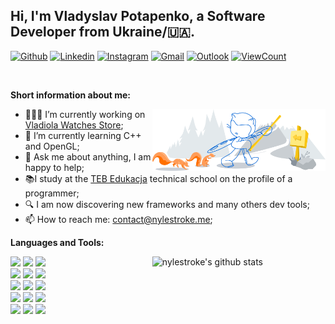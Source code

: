 ## Hi, I'm Vladyslav Potapenko, a Software Developer from Ukraine/🇺🇦.

[![Github](https://img.shields.io/badge/-Github-000?style=flat&logo=Github&logoColor=white)](https://github.com/nylestroke)
[![Linkedin](https://img.shields.io/badge/-LinkedIn-blue?style=flat&logo=Linkedin&logoColor=white)](https://www.linkedin.com/in/vladyslav-potapenko-554930261/)
[![Instagram](https://img.shields.io/badge/-Instagram-c13584?style=flat&labelColor=c13584&logo=instagram&logoColor=white)](https://www.instagram.com/nylestroke/)
[![Gmail](https://img.shields.io/badge/-Gmail-c14438?style=flat&logo=Gmail&logoColor=white)](mailto:contact@nylestroke.me)
[![Outlook](https://img.shields.io/badge/-Outlook-0078D4?style=flat&logo=Microsoft-Outlook&logoColor=white)](mailto:vpotapenko@outlook.com)
[![ViewCount](https://views.whatilearened.today/views/github/nylestroke/nylestroke.svg)](https://views.whatilearened.today/views/github/nylestroke/nylestroke.svg)

&nbsp;

**Short information about me:**

<img width="55%" align="right" alt="Github" src="./banner.svg" />

- 👨🏽‍💻 I’m currently working on [Vladiola Watches Store](https://github.com/nylestroke/vladiola-watches);
- 🌱 I’m currently learning C++ and OpenGL; 
- 💬 Ask me about anything, I am happy to help;
- 📚I study at the [TEB Edukacja](https://technikum.pl/) technical school on the profile of a programmer;
- 🔍 I am now discovering new frameworks and many others dev tools;
- 📫 How to reach me: contact@nylestroke.me;

**Languages and Tools:** 

<p>
  <a href="https://github.com/nylestroke/">
    <img width="55%" align="right" alt="nylestroke's github stats" src="https://github-readme-stats.vercel.app/api?username=nylestroke&show_icons=true&hide_border=true" />
  </a>

  <code><img width="10%" src="https://www.vectorlogo.zone/logos/typescriptlang/typescriptlang-ar21.svg"></code>
  <code><img width="10%" src="https://www.vectorlogo.zone/logos/angular/angular-ar21.svg"></code>
  <code><img width="10%" src="https://www.vectorlogo.zone/logos/nestjs/nestjs-ar21.svg"></code>
  <br />
  <code><img width="10%" src="https://www.vectorlogo.zone/logos/js_webpack/js_webpack-ar21.svg"></code>
  <code><img width="10%" src="https://www.vectorlogo.zone/logos/eslint/eslint-ar21.svg"></code>
  <code><img width="10%" src="https://www.vectorlogo.zone/logos/json/json-ar21.svg"></code>
  <br />
  <code><img width="10%" src="https://www.vectorlogo.zone/logos/grpcio/grpcio-ar21.svg"></code>
  <code><img width="10%" src="https://www.vectorlogo.zone/logos/expressjs/expressjs-ar21.svg"></code>
  <code><img width="10%" src="https://www.vectorlogo.zone/logos/amazon_aws/amazon_aws-ar21.svg"></code>
  <br />
  <code><img width="10%" src="https://www.vectorlogo.zone/logos/mysql/mysql-ar21.svg"></code>
  <code><img width="10%" src="https://www.vectorlogo.zone/logos/postgresql/postgresql-ar21.svg"></code>
  <code><img width="10%" src="https://www.vectorlogo.zone/logos/graphql/graphql-ar21.svg"></code>
  <br />
  <code><img width="10%" src="https://www.vectorlogo.zone/logos/git-scm/git-scm-ar21.svg"></code>
  <code><img width="10%" src="https://www.vectorlogo.zone/logos/yaml/yaml-ar21.svg"></code>
  <code><img width="10%" src="https://www.vectorlogo.zone/logos/jetbrains/jetbrains-ar21.svg"></code>
</p>
